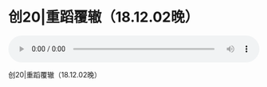 # 创20|重蹈覆辙（18.12.02晚）

<audio style="width: 100%;" preload="false" controls controlslist="nodownload"><source src="//file.simai.life/audio/mp3/old/27289.mp3" type="audio/mpeg">Your browser does not support the audio element.</audio>


<p>创20|重蹈覆辙（18.12.02晚）</p>